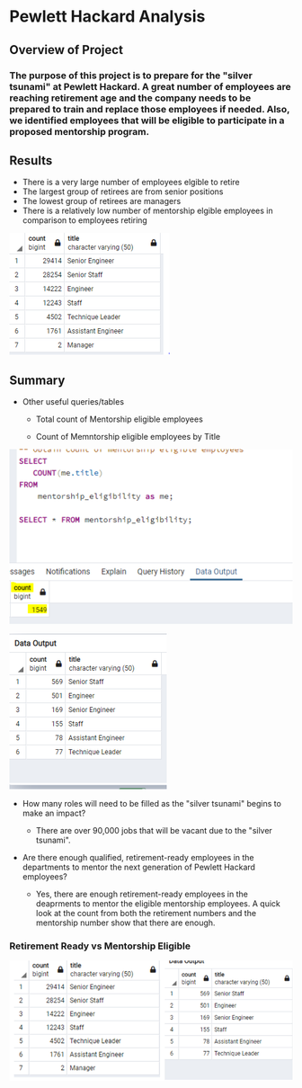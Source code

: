 # Pewlett Hackard Analysis

## Overview of Project
### The purpose of this project is to prepare for the "silver tsunami" at Pewlett Hackard.  A great number of employees are reaching retirement age and the company needs to be prepared to train and replace those employees if needed. Also, we identified employees that will be eligible to participate in a proposed mentorship program.

## Results

* There is a very large number of employees elgible to retire 
* The largest group of retirees are from senior positions
* The lowest group of retirees are managers
* There is a relatively low number of mentorship elgible employees in comparison to employees retiring

![Title](/Resources/Title.png)


## Summary
* Other useful queries/tables
	* Total count of Mentorship eligible employees
  
	* Count of Memntorship eligible employees by Title
  
![ME](/Resources/Mentorship_Eligible.png)

![MC](/Resources/Mentorship_count.png)

* How many roles will need to be filled as the "silver tsunami" begins to make an impact?  
	* There are over 90,000 jobs that will be vacant due to the "silver tsunami".  

* Are there enough qualified, retirement-ready employees in the departments to mentor the next generation of Pewlett Hackard employees?
	* Yes, there are enough retirement-ready employees in the deaprments to mentor the eligible mentorship employees.  A quick look at the count from both the retirement numbers and the mentorship number show that there are enough.

### Retirement Ready vs Mentorship Eligible
![Comparison](/Resources/comparison.png)
